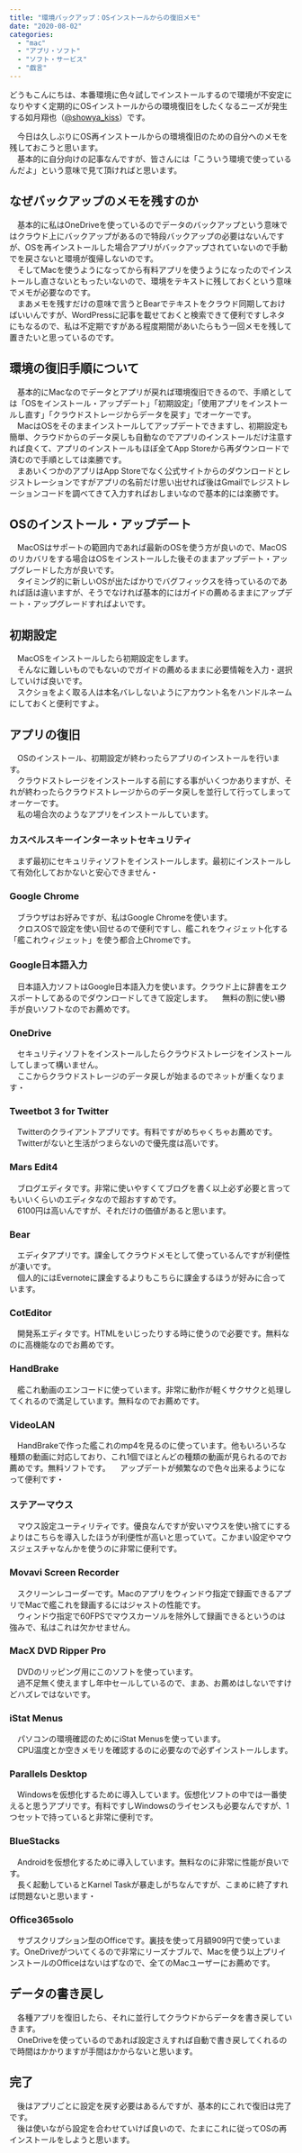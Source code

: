 ```yaml
---
title: "環境バックアップ：OSインストールからの復旧メモ"
date: "2020-08-02"
categories: 
  - "mac"
  - "アプリ・ソフト"
  - "ソフト・サービス"
  - "戯言"
---
```


どうもこんにちは、本番環境に色々試しでインストールするので環境が不安定になりやすく定期的にOSインストールからの環境復旧をしたくなるニーズが発生する如月翔也（[@showya\_kiss](http://twitter.com/showya_kiss)）です。  
  
　今日は久しぶりにOS再インストールからの環境復旧のための自分へのメモを残しておこうと思います。  
　基本的に自分向けの記事なんですが、皆さんには「こういう環境で使っているんだよ」という意味で見て頂ければと思います。  

## なぜバックアップのメモを残すのか

　基本的に私はOneDriveを使っているのでデータのバックアップという意味ではクラウド上にバックアップがあるので特段バックアップの必要はないんですが、OSを再インストールした場合アプリがバックアップされていないので手動でを戻さないと環境が復帰しないのです。  
　そしてMacを使うようになってから有料アプリを使うようになったのでインストールし直さないともったいないので、環境をテキストに残しておくという意味でメモが必要なのです。  
　まあメモを残すだけの意味で言うとBearでテキストをクラウド同期しておけばいいんですが、WordPressに記事を載せておくと検索できて便利ですしネタにもなるので、私は不定期ですがある程度期間があいたらもう一回メモを残して置きたいと思っているのです。  

## 環境の復旧手順について

　基本的にMacなのでデータとアプリが戻れば環境復旧できるので、手順としては「OSをインストール・アップデート」「初期設定」「使用アプリをインストールし直す」「クラウドストレージからデータを戻す」でオーケーです。  
　MacはOSをそのままインストールしてアップデートできますし、初期設定も簡単、クラウドからのデータ戻しも自動なのでアプリのインストールだけ注意すれば良くて、アプリのインストールもほぼ全てApp Storeから再ダウンロードで済むので手順としては楽勝です。  
　まあいくつかのアプリはApp Storeでなく公式サイトからのダウンロードとレジストレーションですがアプリの名前だけ思い出せれば後はGmailでレジストレーションコードを調べてきて入力すればおしまいなので基本的には楽勝です。  

## OSのインストール・アップデート

　MacOSはサポートの範囲内であれば最新のOSを使う方が良いので、MacOSのリカバリをする場合はOSをインストールした後そのままアップデート・アップグレードした方が良いです。  
　タイミング的に新しいOSが出たばかりでバグフィックスを待っているのであれば話は違いますが、そうでなければ基本的にはガイドの薦めるままにアップデート・アップグレードすればよいです。  

## 初期設定

　MacOSをインストールしたら初期設定をします。  
　そんなに難しいものでもないのでガイドの薦めるままに必要情報を入力・選択していけば良いです。  
　スクショをよく取る人は本名バレしないようにアカウント名をハンドルネームにしておくと便利ですよ。  

## アプリの復旧

　OSのインストール、初期設定が終わったらアプリのインストールを行います。  
　クラウドストレージをインストールする前にする事がいくつかありますが、それが終わったらクラウドストレージからのデータ戻しを並行して行ってしまってオーケーです。  
　私の場合次のようなアプリをインストールしています。  

### カスペルスキーインターネットセキュリティ

　まず最初にセキュリティソフトをインストールします。最初にインストールして有効化しておかないと安心できません・  

### Google Chrome

　ブラウザはお好みですが、私はGoogle Chromeを使います。  
　クロスOSで設定を使い回せるので便利ですし、艦これをウィジェット化する「艦これウィジェット」を使う都合上Chromeです。  

### Google日本語入力

　日本語入力ソフトはGoogle日本語入力を使います。クラウド上に辞書をエクスポートしてあるのでダウンロードしてきて設定します。 　無料の割に使い勝手が良いソフトなのでお薦めです。  

### OneDrive

　セキュリティソフトをインストールしたらクラウドストレージをインストールしてしまって構いません。  
　ここからクラウドストレージのデータ戻しが始まるのでネットが重くなります・

### Tweetbot 3 for Twitter

　Twitterのクライアントアプリです。有料ですがめちゃくちゃお薦めです。  
　Twitterがないと生活がつまらないので優先度は高いです。

### Mars Edit4

　ブログエディタです。非常に使いやすくてブログを書く以上必ず必要と言ってもいいくらいのエディタなので超おすすめです。  
　6100円は高いんですが、それだけの価値があると思います。  

### Bear

　エディタアプリです。課金してクラウドメモとして使っているんですが利便性が凄いです。  
　個人的にはEvernoteに課金するよりもこちらに課金するほうが好みに合っています。

### CotEditor

　開発系エディタです。HTMLをいじったりする時に使うので必要です。無料なのに高機能なのでお薦めです。  

### HandBrake

　艦これ動画のエンコードに使っています。非常に動作が軽くサクサクと処理してくれるので満足しています。無料なのでお薦めです。  

### VideoLAN

　HandBrakeで作った艦これのmp4を見るのに使っています。他もいろいろな種類の動画に対応しており、これ1個でほとんどの種類の動画が見られるのでお薦めです。無料ソフトです。 　アップデートが頻繁なので色々出来るようになって便利です・

### ステアーマウス

　マウス設定ユーティリティです。優良なんですが安いマウスを使い捨てにするよりはこちらを導入したほうが利便性が高いと思っていて。こかまい設定やマウスジェスチャなんかを使うのに非常に便利です。  

### Movavi Screen Recorder

　スクリーンレコーダーです。Macのアプリをウィンドウ指定で録画できるアプリでMacで艦これを録画するにはジャストの性能です。  
　ウィンドウ指定で60FPSでマウスカーソルを除外して録画できるというのは強みで、私はこれは欠かせません。  

### MacX DVD Ripper Pro

　DVDのリッピング用にこのソフトを使っています。  
　過不足無く使えますし年中セールしているので、まあ、お薦めはしないですけどハズレではないです。  

### iStat Menus

　パソコンの環境確認のためにiStat Menusを使っています。  
　CPU温度とか空きメモリを確認するのに必要なので必ずインストールします。  

### Parallels Desktop

　Windowsを仮想化するために導入しています。仮想化ソフトの中では一番使えると思うアプリです。有料ですしWindowsのライセンスも必要なんですが、1つセットで持っていると非常に便利です。  

### BlueStacks

　Androidを仮想化するために導入しています。無料なのに非常に性能が良いです。  
　長く起動しているとKarnel Taskが暴走しがちなんですが、こまめに終了すれば問題ないと思います・  

### Office365solo

　サブスクリプション型のOfficeです。裏技を使って月額909円で使っています。OneDriveがついてくるので非常にリーズナブルで、Macを使う以上プリインストールのOfficeはないはずなので、全てのMacユーザーにお薦めです。  

## データの書き戻し

　各種アプリを復旧したら、それに並行してクラウドからデータを書き戻していきます。  
　OneDriveを使っているのであれば設定さえすれば自動で書き戻してくれるので時間はかかりますが手間はかからないと思います。  

## 完了

　後はアプリごとに設定を戻す必要はあるんですが、基本的にこれで復旧は完了です。  
　後は使いながら設定を合わせていけば良いので、たまにこれに従ってOSの再インストールをしようと思います。
